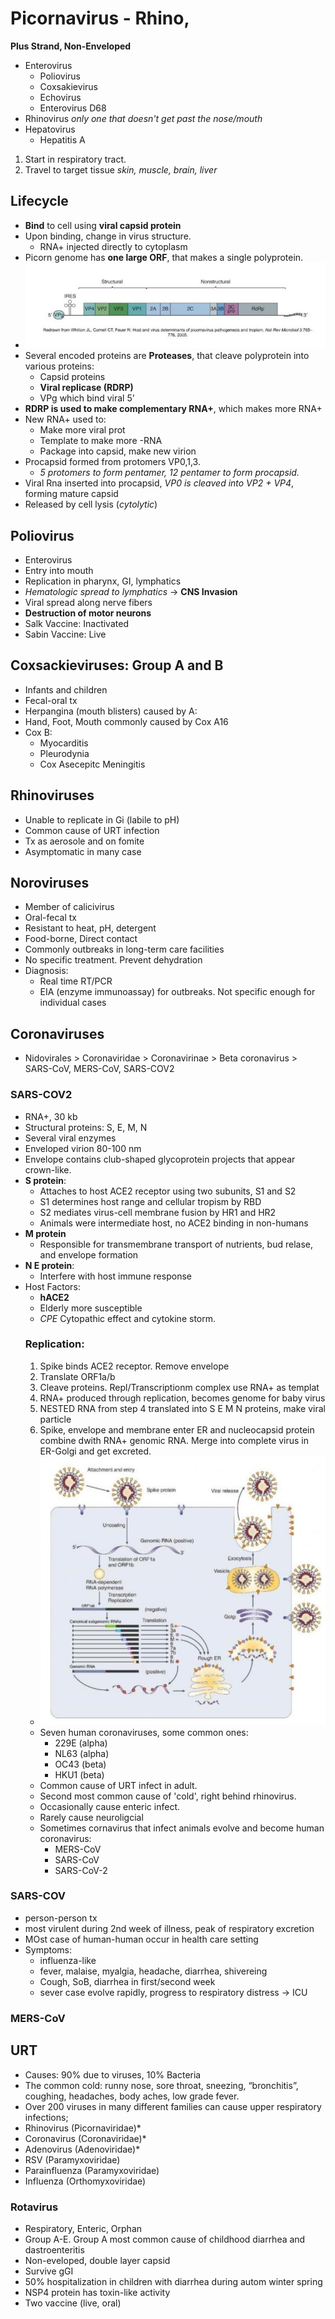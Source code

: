 # Picornavirus - Rhino, 
**Plus Strand, Non-Enveloped**
- Enterovirus
  - Poliovirus
  - Coxsakievirus
  - Echovirus
  - Enterovirus D68
- Rhinovirus *only one that doesn't get past the nose/mouth*
- Hepatovirus
  - Hepatitis A
1. Start in respiratory tract.
2. Travel to target tissue *skin, muscle, brain, liver*
## Lifecycle
- **Bind** to cell using **viral capsid protein**
- Upon binding, change in virus structure.
  - RNA+ injected directly to cytoplasm
- Picorn genome has **one large ORF**, that makes a single polyprotein.
- ![pico genome](https://github.com/BGASM/medNotes/blob/main/MMG%2Fimg%2Fpico.JPG)
- Several encoded proteins are **Proteases**, that cleave polyprotein into various proteins:
  - Capsid proteins
  - **Viral replicase (RDRP)**
  - VPg which bind viral 5'
- **RDRP is used to make complementary RNA+**, which makes more RNA+
- New RNA+ used to:
  - Make more viral prot
  - Template to make more -RNA
  - Package into capsid, make new virion
- Procapsid formed from protomers VP0,1,3. 
  - *5 protomers to form pentamer, 12 pentamer to form procapsid.*
- Viral Rna inserted into procapsid, *VP0 is cleaved into VP2 + VP4*, forming mature capsid
- Released by cell lysis (*cytolytic*)
## Poliovirus
- Enterovirus
- Entry into mouth
- Replication in pharynx, GI, lymphatics
- *Hematologic spread to lymphatics* -> **CNS Invasion**
- Viral spread along nerve fibers
- **Destruction of motor neurons**
- Salk Vaccine: Inactivated
- Sabin Vaccine: Live
## Coxsackieviruses: Group A and B
- Infants and children
- Fecal-oral tx
- Herpangina (mouth blisters) caused by A:
- Hand, Foot, Mouth commonly caused by Cox A16
- Cox B:
  - Myocarditis
  - Pleurodynia
  - Cox Asecepitc Meningitis
## Rhinoviruses
- Unable to replicate in Gi (labile to pH)
- Common cause of URT infection
- Tx as aerosole and on fomite
- Asymptomatic in many case
## Noroviruses
- Member of calicivirus
- Oral-fecal tx
- Resistant to heat, pH, detergent
- Food-borne, Direct contact
- Commonly outbreaks in long-term care facilities
- No specific treatment. Prevent dehydration
- Diagnosis:
  - Real time RT/PCR
  - EIA (enzyme immunoassay) for outbreaks. Not specific enough for individual cases
## Coronaviruses
- Nidovirales > Coronaviridae > Coronavirinae > Beta coronavirus > SARS-CoV, MERS-CoV, SARS-COV2
### SARS-COV2
- RNA+, 30 kb
- Structural proteins:  S, E, M, N
- Several viral enzymes
- Enveloped virion 80-100 nm
- Envelope contains club-shaped glycoprotein projects that appear crown-like.
- **S protein**:
  - Attaches to host ACE2 receptor using two subunits, S1 and S2
  - S1 determines host range and cellular tropism by RBD
  - S2 mediates virus-cell membrane fusion by HR1 and HR2
  - Animals were intermediate host, no ACE2 binding in non-humans
- **M protein**
  - Responsible for transmembrane transport of nutrients, bud relase, and envelope formation
- **N E protein**:
  - Interfere with host immune response
- Host Factors:
  - **hACE2**
  - Elderly more susceptible
  - *CPE* Cytopathic effect and cytokine storm.
  ### Replication:
  1. Spike binds ACE2 receptor. Remove envelope
  2. Translate ORF1a/b
  3. Cleave proteins. Repl/Transcriptionm complex use RNA+ as templat
  4. RNA+ produced through replication, becomes genome for baby virus
  5. NESTED RNA from step 4 translated into S E M N proteins, make viral particle
  6. Spike, envelope and membrane enter ER and nucleocapsid protein combine dwith RNA+ genomic RNA. Merge into complete virus in ER-Golgi and get excreted.
  - ![SARS COV](sars.JPG)
  - Seven human coronaviruses, some common ones:
    - 229E (alpha)
    - NL63 (alpha)
    - OC43 (beta)
    - HKU1 (beta)
  - Common cause of URT infect in adult.
  - Second most common cause of 'cold', right behind rhinovirus.
  - Occasionally cause enteric infect.
  - Rarely cause neuroligcial
  - Sometimes cornavirus that infect animals evolve and become human coronavirus:
    - MERS-CoV
    - SARS-CoV
    - SARS-CoV-2
### SARS-COV
- person-person tx
- most virulent during 2nd week of illness, peak of respiratory excretion
- MOst case of human-human occur in health care setting
- Symptoms:
  - influenza-like
  - fever, malaise, myalgia, headache, diarrhea, shivereing
  - Cough, SoB, diarrhea in first/second week
  - sever case evolve rapidly, progress to respiratory distress -> ICU
### MERS-CoV

## URT
- Causes: 90% due to viruses, 10% Bacteria
- The common cold: runny nose, sore throat, sneezing, “bronchitis”, coughing, headaches, body aches, low grade fever.
- Over 200 viruses in many different families can cause upper respiratory infections;
- Rhinovirus (Picornaviridae)*
- Coronavirus (Coronaviridae)*
- Adenovirus (Adenoviridae)*
- RSV (Paramyxoviridae)
- Parainfluenza (Paramyxoviridae)
- Influenza (Orthomyxoviridae)
### Rotavirus
  - Respiratory, Enteric, Orphan
  - Group A-E. Group A most common cause of childhood diarrhea and dastroenteritis
  - Non-eveloped, double layer capsid
  - Survive gGI
  - 50% hospitalization in children with diarrhea during autom winter spring
  - NSP4 protein has toxin-like activity
  - Two vaccine (live, oral)

